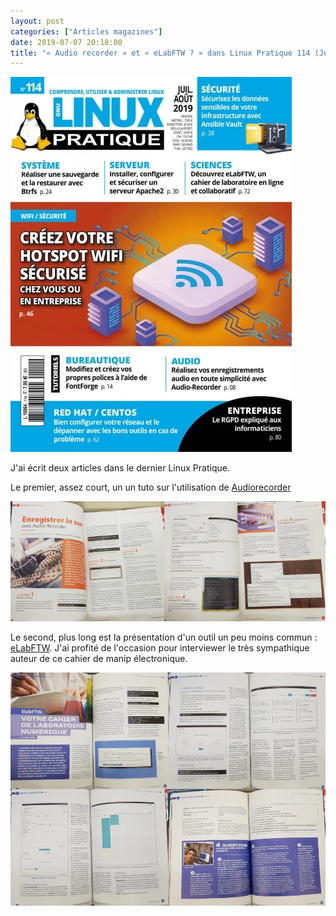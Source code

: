 ```yaml
---
layout: post
categories: ["Articles magazines"]
date: 2019-07-07 20:18:00
title: "« Audio recorder » et « eLabFTW ? » dans Linux Pratique 114 (Juillet-Août 2019)"
---
```


[![couverture](/assets/images/articles/LP114-couv.webp)](https://boutique.ed-diamond.com/en-kiosque/1398-linux-pratique-114.html)

J'ai écrit deux articles dans le dernier Linux Pratique.

Le premier, assez court, un un tuto sur l'utilisation de
[Audiorecorder](https://launchpad.net/audio-recorder)

![preview](/assets/images/articles/LP114-audiorecorder.webp)

Le second, plus long est la présentation d'un outil un peu moins
commun : [eLabFTW](https://www.elabftw.net/). J'ai profité de
l'occasion pour interviewer le très sympathique auteur de ce cahier de
manip électronique.

![preview](/assets/images/articles/LP114-elabftw.webp)

